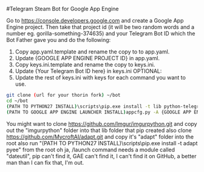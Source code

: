 #Telegram Steam Bot for Google App Engine

Go to https://console.developers.google.com and create a Google App Engine project. Then take that project id (it will be two random words and a number eg. gorilla-something-374635) and your Telegram Bot ID which the Bot Father gave you and do the following:

1. Copy app.yaml.template and rename the copy to to app.yaml.
2. Update {GOOGLE APP ENGINE PROJECT ID} in app.yaml.
3. Copy keys.ini.template and rename the copy to keys.ini.
4. Update {Your Telegram Bot ID here} in keys.ini 
OPTIONAL:
5. Update the rest of keys.ini with keys for each command you want to use.

```bash
git clone (url for your thorin fork) ~/bot
cd ~/bot
(PATH TO PYTHON27 INSTALL)\scripts\pip.exe install -t lib python-telegram-bot bs4 xmltodict six soundcloud feedparser requests tungsten
(PATH TO GOOGLE APP ENGINE LAUNCHER INSTALL)appcfg.py -A {GOOGLE APP ENGINE PROJECT ID} update .
```

You might want to clone https://github.com/Imgur/imgurpython.git and copy out the "imgurpython" folder into that lib folder that pip created
also clone https://github.com/MycroftAI/adapt.git and copy it's "adapt" folder into the root
also run "(PATH TO PYTHON27 INSTALL)\scripts\pip.exe install -t adapt pyee" from the root
oh ja, /launch command needs a module called "dateutil", pip can't find it, GAE can't find it, I can't find it on GitHub, a better man than I can fix that, I'm out.
